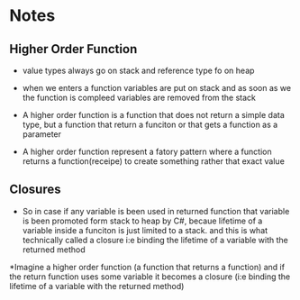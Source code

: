 # Notes

## Higher Order Function
* value types always go on stack and reference type fo on heap

* when we enters a function variables are put on stack and as soon as we the function is compleed variables are removed from the stack

* A higher order function is a function that does not return a simple data type, but a function that return a funciton or that gets a function as a parameter

* A higher order function represent a fatory pattern where a function returns a function(receipe) to create something rather that exact value


## Closures
* So in case if any variable is been used in returned function that variable is been promoted form stack to heap by C#, becaue lifetime of a variable inside a funciton is just limited to a stack. and this is what technically called a closure i:e binding the lifetime of a variable with the returned method

*Imagine a higher order function (a function that returns a function) and if the return function uses some variable it becomes a closure (i:e binding the lifetime of a variable with the returned method)